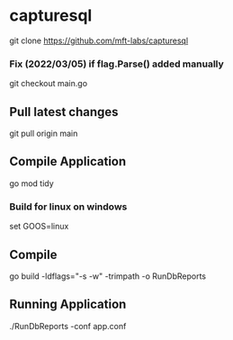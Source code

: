 # capturesql

git clone https://github.com/mft-labs/capturesql

### Fix (2022/03/05) if flag.Parse() added manually
git checkout main.go

Pull latest changes
-------------------
git pull origin main

Compile Application
--------------------

go mod tidy

### Build for linux on windows
set GOOS=linux

Compile
---------
go build -ldflags="-s -w" -trimpath -o RunDbReports

Running Application
--------------------
./RunDbReports -conf app.conf




